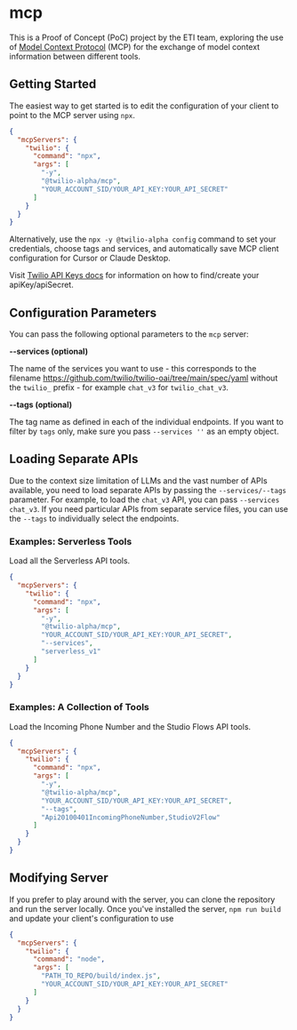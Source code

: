 # mcp

This is a Proof of Concept (PoC) project by the ETI team, exploring the use of [Model Context Protocol](https://modelcontextprotocol.io/) (MCP) for the exchange of model context information between different tools.

## Getting Started

The easiest way to get started is to edit the configuration of your client to point to the MCP server using `npx`.

```json
{
  "mcpServers": {
    "twilio": {
      "command": "npx",
      "args": [
        "-y", 
        "@twilio-alpha/mcp",
        "YOUR_ACCOUNT_SID/YOUR_API_KEY:YOUR_API_SECRET"
      ]
    }
  }
}
```

Alternatively, use the `npx -y @twilio-alpha config` command to set your credentials, choose tags and services, and automatically save MCP client configuration for Cursor or Claude Desktop.

Visit [Twilio API Keys docs](https://www.twilio.com/docs/iam/api-keys) for information on how to find/create your apiKey/apiSecret.

## Configuration Parameters

You can pass the following optional parameters to the `mcp` server:

**--services (optional)** 

The name of the services you want to use - this corresponds to the filename https://github.com/twilio/twilio-oai/tree/main/spec/yaml without the `twilio_` prefix - for example `chat_v3` for `twilio_chat_v3`.

**--tags (optional)**

The tag name as defined in each of the individual endpoints. If you want to filter by `tags` only, make sure you pass `--services ''` as an empty object.

## Loading Separate APIs

Due to the context size limitation of LLMs and the vast number of APIs available, you need to load separate APIs by passing the `--services/--tags` parameter. For example, to load the `chat_v3` API, you can pass `--services chat_v3`. If you need particular APIs from separate service files, you can use the `--tags` to individually select the endpoints. 

### Examples: Serverless Tools

Load all the Serverless API tools.

```json
{
  "mcpServers": {
    "twilio": {
      "command": "npx",
      "args": [
        "-y", 
        "@twilio-alpha/mcp",
        "YOUR_ACCOUNT_SID/YOUR_API_KEY:YOUR_API_SECRET",
        "--services",
        "serverless_v1"
      ]
    }
  }
}
```

### Examples: A Collection of Tools

Load the Incoming Phone Number and the Studio Flows API tools.

```json
{
  "mcpServers": {
    "twilio": {
      "command": "npx",
      "args": [
        "-y", 
        "@twilio-alpha/mcp",
        "YOUR_ACCOUNT_SID/YOUR_API_KEY:YOUR_API_SECRET",
        "--tags",
        "Api20100401IncomingPhoneNumber,StudioV2Flow"
      ]
    }
  }
}
```

## Modifying Server

If you prefer to play around with the server, you can clone the repository and run the server locally. Once you've installed the server, `npm run build` and update your client's configuration to use

```json
{
  "mcpServers": {
    "twilio": {
      "command": "node",
      "args": [
        "PATH_TO_REPO/build/index.js",
        "YOUR_ACCOUNT_SID/YOUR_API_KEY:YOUR_API_SECRET"
      ]
    }
  }
}
```